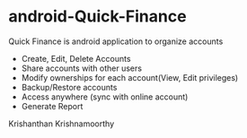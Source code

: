 # android-Quick-Finance
Quick Finance is android application to organize accounts

* Create, Edit, Delete Accounts
* Share accounts with other users
* Modify ownerships for each account(View, Edit privileges)
* Backup/Restore accounts
* Access anywhere (sync with online account)
* Generate Report

Krishanthan Krishnamoorthy
